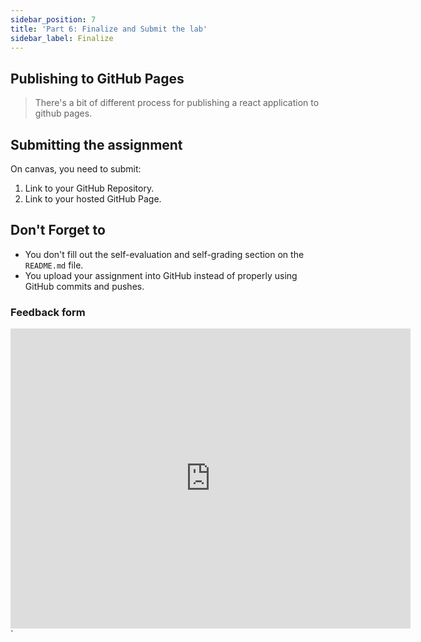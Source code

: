 ```yaml
---
sidebar_position: 7
title: 'Part 6: Finalize and Submit the lab'
sidebar_label: Finalize
---
```


## Publishing to GitHub Pages
>
> There's a bit of different process for publishing a react application to github pages.

## Submitting the assignment

On canvas, you need to submit:

1. Link to your GitHub Repository.
2. Link to your hosted GitHub Page.

## Don't Forget to

* You don't fill out the self-evaluation and self-grading section on the `README.md` file.
* You upload your assignment into GitHub instead of properly using GitHub commits and pushes.

### Feedback form

<iframe width="640" height= "480" src= "https://forms.office.com/Pages/ResponsePage.aspx?id=bC4i9cZf60iPA3PbGCA7Y33H7NKgRR5CkMtRYawNvXtUNjkyNjJDVktDT1QwTTRYVUpKVTZSVktVNS4u&embed=true" frameborder= "0" marginwidth= "0" marginheight= "0" style= {{border: `none`, maxWidth:`100%`, maxHeight:`100vh`}} allowfullscreen webkitallowfullscreen mozallowfullscreen msallowfullscreen> </iframe>`

